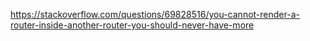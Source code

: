 https://stackoverflow.com/questions/69828516/you-cannot-render-a-router-inside-another-router-you-should-never-have-more
